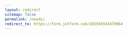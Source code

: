 ```yaml
---
layout: redirect
sitemap: false
permalink: /needs/
redirect_to: https://form.jotform.com/201945583479064
---
```


